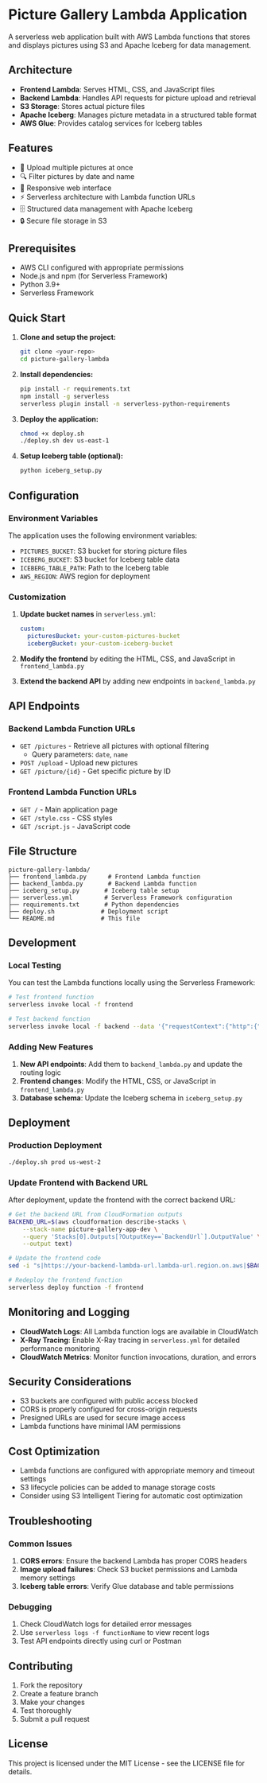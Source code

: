 
# Picture Gallery Lambda Application

A serverless web application built with AWS Lambda functions that stores and displays pictures using S3 and Apache Iceberg for data management.

## Architecture

- **Frontend Lambda**: Serves HTML, CSS, and JavaScript files
- **Backend Lambda**: Handles API requests for picture upload and retrieval
- **S3 Storage**: Stores actual picture files
- **Apache Iceberg**: Manages picture metadata in a structured table format
- **AWS Glue**: Provides catalog services for Iceberg tables

## Features

- 📸 Upload multiple pictures at once
- 🔍 Filter pictures by date and name
- 📱 Responsive web interface
- ⚡ Serverless architecture with Lambda function URLs
- 🗄️ Structured data management with Apache Iceberg
- 🔒 Secure file storage in S3

## Prerequisites

- AWS CLI configured with appropriate permissions
- Node.js and npm (for Serverless Framework)
- Python 3.9+
- Serverless Framework

## Quick Start

1. **Clone and setup the project:**
   ```bash
   git clone <your-repo>
   cd picture-gallery-lambda
   ```

2. **Install dependencies:**
   ```bash
   pip install -r requirements.txt
   npm install -g serverless
   serverless plugin install -n serverless-python-requirements
   ```

3. **Deploy the application:**
   ```bash
   chmod +x deploy.sh
   ./deploy.sh dev us-east-1
   ```

4. **Setup Iceberg table (optional):**
   ```bash
   python iceberg_setup.py
   ```

## Configuration

### Environment Variables

The application uses the following environment variables:

- `PICTURES_BUCKET`: S3 bucket for storing picture files
- `ICEBERG_BUCKET`: S3 bucket for Iceberg table data
- `ICEBERG_TABLE_PATH`: Path to the Iceberg table
- `AWS_REGION`: AWS region for deployment

### Customization

1. **Update bucket names** in `serverless.yml`:
   ```yaml
   custom:
     picturesBucket: your-custom-pictures-bucket
     icebergBucket: your-custom-iceberg-bucket
   ```

2. **Modify the frontend** by editing the HTML, CSS, and JavaScript in `frontend_lambda.py`

3. **Extend the backend API** by adding new endpoints in `backend_lambda.py`

## API Endpoints

### Backend Lambda Function URLs

- `GET /pictures` - Retrieve all pictures with optional filtering
  - Query parameters: `date`, `name`
- `POST /upload` - Upload new pictures
- `GET /picture/{id}` - Get specific picture by ID

### Frontend Lambda Function URLs

- `GET /` - Main application page
- `GET /style.css` - CSS styles
- `GET /script.js` - JavaScript code

## File Structure

```
picture-gallery-lambda/
├── frontend_lambda.py      # Frontend Lambda function
├── backend_lambda.py       # Backend Lambda function
├── iceberg_setup.py       # Iceberg table setup
├── serverless.yml         # Serverless Framework configuration
├── requirements.txt       # Python dependencies
├── deploy.sh             # Deployment script
└── README.md             # This file
```

## Development

### Local Testing

You can test the Lambda functions locally using the Serverless Framework:

```bash
# Test frontend function
serverless invoke local -f frontend

# Test backend function
serverless invoke local -f backend --data '{"requestContext":{"http":{"method":"GET"}},"rawPath":"/pictures"}'
```

### Adding New Features

1. **New API endpoints**: Add them to `backend_lambda.py` and update the routing logic
2. **Frontend changes**: Modify the HTML, CSS, or JavaScript in `frontend_lambda.py`
3. **Database schema**: Update the Iceberg schema in `iceberg_setup.py`

## Deployment

### Production Deployment

```bash
./deploy.sh prod us-west-2
```

### Update Frontend with Backend URL

After deployment, update the frontend with the correct backend URL:

```bash
# Get the backend URL from CloudFormation outputs
BACKEND_URL=$(aws cloudformation describe-stacks \
    --stack-name picture-gallery-app-dev \
    --query 'Stacks[0].Outputs[?OutputKey==`BackendUrl`].OutputValue' \
    --output text)

# Update the frontend code
sed -i "s|https://your-backend-lambda-url.lambda-url.region.on.aws|$BACKEND_URL|g" frontend_lambda.py

# Redeploy the frontend function
serverless deploy function -f frontend
```

## Monitoring and Logging

- **CloudWatch Logs**: All Lambda function logs are available in CloudWatch
- **X-Ray Tracing**: Enable X-Ray tracing in `serverless.yml` for detailed performance monitoring
- **CloudWatch Metrics**: Monitor function invocations, duration, and errors

## Security Considerations

- S3 buckets are configured with public access blocked
- CORS is properly configured for cross-origin requests
- Presigned URLs are used for secure image access
- Lambda functions have minimal IAM permissions

## Cost Optimization

- Lambda functions are configured with appropriate memory and timeout settings
- S3 lifecycle policies can be added to manage storage costs
- Consider using S3 Intelligent Tiering for automatic cost optimization

## Troubleshooting

### Common Issues

1. **CORS errors**: Ensure the backend Lambda has proper CORS headers
2. **Image upload failures**: Check S3 bucket permissions and Lambda memory settings
3. **Iceberg table errors**: Verify Glue database and table permissions

### Debugging

1. Check CloudWatch logs for detailed error messages
2. Use `serverless logs -f functionName` to view recent logs
3. Test API endpoints directly using curl or Postman

## Contributing

1. Fork the repository
2. Create a feature branch
3. Make your changes
4. Test thoroughly
5. Submit a pull request

## License

This project is licensed under the MIT License - see the LICENSE file for details.

